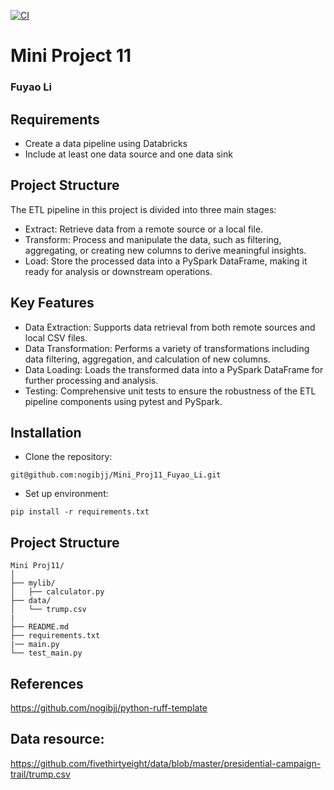 [![CI](https://github.com/nogibjj/Mini_Proj10_Fuyao_Li/actions/workflows/cicd.yml/badge.svg)](https://github.com/nogibjj/Mini_Proj10_Fuyao_Li/actions/workflows/cicd.yml)
# Mini Project 11

### Fuyao Li

## Requirements
+ Create a data pipeline using Databricks
+ Include at least one data source and one data sink

## Project Structure
The ETL pipeline in this project is divided into three main stages:

+ Extract: Retrieve data from a remote source or a local file.
+ Transform: Process and manipulate the data, such as filtering, aggregating, or creating new columns to derive meaningful insights.
+ Load: Store the processed data into a PySpark DataFrame, making it ready for analysis or downstream operations.

## Key Features
+ Data Extraction: Supports data retrieval from both remote sources and local CSV files.
+ Data Transformation: Performs a variety of transformations including data filtering, aggregation, and calculation of new columns.
+ Data Loading: Loads the transformed data into a PySpark DataFrame for further processing and analysis.
+ Testing: Comprehensive unit tests to ensure the robustness of the ETL pipeline components using pytest and PySpark.

## Installation
+ Clone the repository:
``` shell
git@github.com:nogibjj/Mini_Proj11_Fuyao_Li.git
```
+ Set up environment:
``` shell
pip install -r requirements.txt
```

## Project Structure
```plaintext
Mini Proj11/
│
├── mylib/                    
│   ├── calculator.py          
├── data/                     
│   └── trump.csv
|
├── README.md                
├── requirements.txt          
|── main.py                   
└── test_main.py
```


## References
https://github.com/nogibjj/python-ruff-template

## Data resource:
https://github.com/fivethirtyeight/data/blob/master/presidential-campaign-trail/trump.csv
